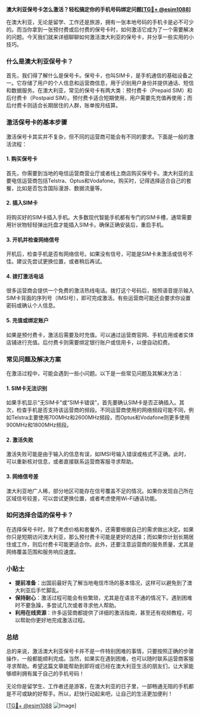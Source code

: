 **澳大利亚保号卡怎么激活？轻松搞定你的手机号码绑定问题[[TG💪+ @esim1088](https://t.me/s/esim1088)]**

在澳大利亚，无论是留学、工作还是旅游，拥有一张本地号码的手机卡是必不可少的。而当你拿到一张预付费或后付费的保号卡时，如何激活它成为了一个需要解决的问题。今天我们就来详细聊聊如何激活澳大利亚的保号卡，并分享一些实用的小技巧。

### 什么是澳大利亚保号卡？

首先，我们得了解什么是保号卡。保号卡，也叫SIM卡，是手机通信的基础设备之一。它存储了用户的个人信息和运营商信息，用于识别用户身份并提供通话、短信和数据服务。在澳大利亚，常见的保号卡有两大类：预付费卡（Prepaid SIM）和后付费卡（Postpaid SIM）。预付费卡适合短期使用，用户需要先充值再使用；而后付费卡则适合长期居住的人群，账单按月结算。

### 激活保号卡的基本步骤

激活保号卡其实并不复杂，但不同的运营商可能会有不同的要求。下面是一般的激活流程：

#### 1. 购买保号卡
首先，你需要到当地的电信运营商营业厅或者线上商店购买保号卡。澳大利亚的主要电信运营商包括Telstra、Optus和Vodafone。购买时，记得选择适合自己的套餐，比如是否包含国际漫游、数据流量等。

#### 2. 插入SIM卡
将购买好的SIM卡插入手机。大多数现代智能手机都有专门的SIM卡槽，通常需要用针状物轻轻弹出托盘才能插入SIM卡。确保正确安装后，重启手机。

#### 3. 开机并检查网络信号
开机后，检查手机是否有网络信号。如果没有信号，可能是SIM卡未激活或信号不佳。建议先尝试更换位置，或者稍后再试。

#### 4. 拨打激活电话
很多运营商会提供一个免费的激活热线电话。拨打这个号码后，按照语音提示输入SIM卡背面的序列号（IMSI号），即可完成激活。有些运营商可能还会要求你设置密码或确认个人信息。

#### 5. 充值或绑定账户
如果是预付费卡，激活后需要及时充值。可以通过运营商官网、手机应用或者实体店铺进行充值。后付费卡则需要绑定银行账户或信用卡，以便自动扣费。

### 常见问题及解决方案

在激活过程中，可能会遇到一些小问题。以下是一些常见问题及其解决方法：

#### 1. SIM卡无法识别
如果手机显示“无SIM卡”或“SIM卡错误”，首先要确认SIM卡是否正确插入。其次，检查手机是否支持该运营商的频段。不同运营商使用的网络频段可能不同，例如Telstra主要使用700MHz和2600MHz频段，而Optus和Vodafone则更多使用900MHz和1800MHz频段。

#### 2. 激活失败
激活失败可能是由于输入的信息有误，如IMSI号输入错误或格式不正确。此时，可以重新核对信息，或者直接联系运营商客服寻求帮助。

#### 3. 网络信号差
澳大利亚地广人稀，部分地区可能存在信号覆盖不足的情况。如果你发现自己所在区域信号较差，可以尝试更换位置，或者考虑使用Wi-Fi通话功能。

### 如何选择合适的保号卡？

在选择保号卡时，除了考虑价格和套餐外，还需要根据自己的需求做出决定。如果你只是短期访问澳大利亚，那么预付费卡可能是更好的选择；而如果你计划长期居住或工作，则后付费卡可能更适合你。此外，还要注意运营商的服务质量，尤其是网络覆盖范围和服务响应速度。

### 小贴士

- **提前准备**：出国前最好先了解当地电信市场的基本情况，这样可以避免到了澳大利亚后手忙脚乱。
- **保持耐心**：激活过程可能会有些繁琐，尤其是在语言不通的情况下。遇到困难时不要急躁，多尝试几次或者寻求他人帮助。
- **利用在线资源**：许多运营商都提供了详细的激活指南，甚至还有视频教程，可以帮助你更好地完成激活过程。

### 总结

总的来说，激活澳大利亚保号卡并不是一件特别困难的事情，只要按照正确的步骤操作，一般都能顺利完成。当然，如果实在遇到困难，也可以随时联系运营商客服寻求帮助。希望这篇文章能帮助到即将或已经在澳大利亚生活的朋友们，让大家能够顺利拥有属于自己的手机号码！

无论你是留学生、工作者还是游客，在澳大利亚的日子里，一部畅通无阻的手机都是不可或缺的好帮手。所以，赶快行动起来吧，让自己的生活更加便利！

[[TG💪+ @esim1088](https://t.me/s/esim1088) ![Image](https://i.postimg.cc/4NQfJmqS/Snipaste-2025-05-13-00-14-12.png)]